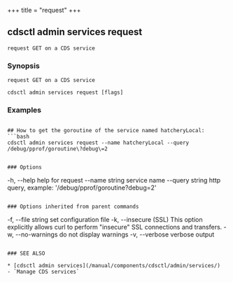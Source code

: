 +++
title = "request"
+++
## cdsctl admin services request

`request GET on a CDS service`

### Synopsis

`request GET on a CDS service`

```
cdsctl admin services request [flags]
```

### Examples

```

## How to get the goroutine of the service named hatcheryLocal:
```bash
cdsctl admin services request --name hatcheryLocal --query /debug/pprof/goroutine\?debug\=2
```


```

### Options

```
  -h, --help           help for request
      --name string    service name
      --query string   http query, example: '/debug/pprof/goroutine?debug=2'
```

### Options inherited from parent commands

```
  -f, --file string   set configuration file
  -k, --insecure      (SSL) This option explicitly allows curl to perform "insecure" SSL connections and transfers.
  -w, --no-warnings   do not display warnings
  -v, --verbose       verbose output
```

### SEE ALSO

* [cdsctl admin services](/manual/components/cdsctl/admin/services/)	 - `Manage CDS services`

